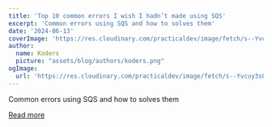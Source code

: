 ```yaml
---
title: 'Top 10 common errors I wish I hadn’t made using SQS'
excerpt: 'Common errors using SQS and how to solves them'
date: '2024-06-13'
coverImage: 'https://res.cloudinary.com/practicaldev/image/fetch/s--Yvcuy3sQ--/c_imagga_scale,f_auto,fl_progressive,h_420,q_auto,w_1000/https://raw.githubusercontent.com/CorentinDoue/articles/master/blog-posts/swarmion-sqs-contract/assets/cov.png'
author:
  name: Koders
  picture: "assets/blog/authors/koders.png"
ogImage:
  url: 'https://res.cloudinary.com/practicaldev/image/fetch/s--Yvcuy3sQ--/c_imagga_scale,f_auto,fl_progressive,h_420,q_auto,w_1000/https://raw.githubusercontent.com/CorentinDoue/articles/master/blog-posts/swarmion-sqs-contract/assets/cov.png'
---
```


Common errors using SQS and how to solves them

[Read more](https://dev.to/slsbytheodo/top-10-common-errors-i-wish-i-hadnt-made-using-sqs-3jg2)
